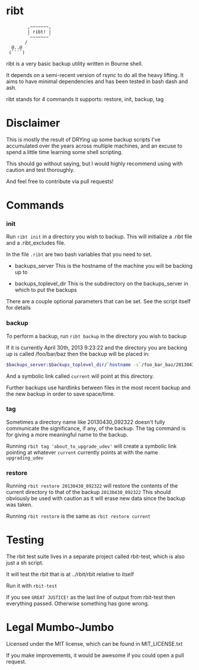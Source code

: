 ribt
====

```
        ,~~~~~~~,
        | ribt! |
        `~~~~~~~`
       /
  @..@
 (````)
```

ribt is a very basic backup utility written in Bourne shell.

It depends on a semi-recent version of rsync to do all the heavy lifting.
It aims to have minimal dependencies and has been tested in bash dash and ash.

ribt stands for 4 commands it supports: restore, init, backup, tag


Disclaimer
==========

This is mostly the result of DRYing up some backup scripts I've
accumulated over the years across multiple machines, and an
excuse to spend a little time learning some shell scripting.

This should go without saying, but I would highly recommend using with caution
and test thoroughly.

And feel free to contribute via pull requests!

Commands
========

### init

Run ```ribt init``` in a directory you wish to backup.  This will initialize
a .ribt file and a .ribt_excludes file.  

In the file ```.ribt``` are two bash variables that you need to set.

* backups_server
This is the hostname of the machine you will be backing up to

* backups_toplevel_dir
This is the subdirectory on the backups_server in which to put the backups

There are a couple optional parameters that can be set.  See the script itself
for details

### backup

To perform a backup, run ```ribt backup``` in the directory you wish to backup

If it is currently April 30th, 2013 9:23:22 and the directory you are backing
up is called /foo/bar/baz then the backup will be placed in:

```sh
$backups_server:$backups_toplevel_dir/`hostname -s`/foo_bar_baz/20130430_092322
```

And a symbolic link called ```current``` will point at this directory.

Further backups use hardlinks between files in the most recent backup and the
new backup in order to save space/time.

### tag

Sometimes a directory name like 20130430_092322 doesn't fully communicate the
significance, if any, of the backup.  The tag command is for giving a more
meaningful name to the backup.

Running ```rbit tag 'about_to_upgrade_udev'``` will create a symbolic link
pointing at whatever ```current``` currently points at with the name
```upgrading_udev```

### restore

Running ```rbit restore 20130430_092322``` will restore the contents of the
current directory to that of the backup ```20130430_092322```  This should
obviously be used with caution as it will erase new data since the backup was
taken.

Running ```rbit restore``` is the same as ```rbit restore current```

Testing
=======

The rbit test suite lives in a separate project called rbit-test, which is
also just a sh script.

It will test the rbit that is at ../rbit/rbit relative to itself

Run it with ```rbit-test```

If you see ```GREAT JUSTICE!``` as the last line of output from rbit-test then
everything passed.  Otherwise something has gone wrong.

Legal Mumbo-Jumbo
=================

Licensed under the MIT license, which can be found in MIT_LICENSE.txt

If you make improvements, it would be awesome if you could open a pull request.